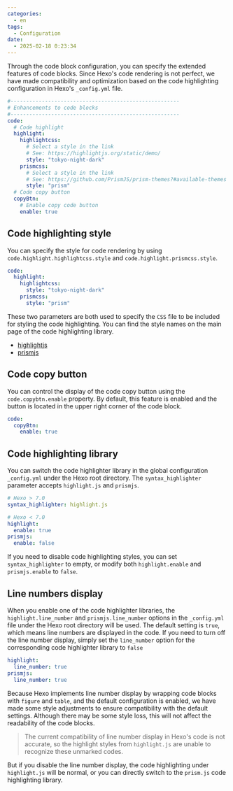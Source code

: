 ```yaml
---
categories:
  - en
tags:
  - Configuration
date:
  - 2025-02-18 0:23:34
---
```


Through the code block configuration, you can specify the extended features of code blocks. Since Hexo's code rendering is not perfect, we have made compatibility and optimization based on the code highlighting configuration in Hexo's `_config.yml` file.

``` yml _config.node-tree.yml
#------------------------------------------------------
# Enhancements to code blocks
#------------------------------------------------------
code:
  # Code highlight
  highlight:
    highlightcss:
      # Select a style in the link
      # See: https://highlightjs.org/static/demo/
      style: "tokyo-night-dark"
    prismcss:
      # Select a style in the link
      # See: https://github.com/PrismJS/prism-themes?#available-themes
      style: "prism"
  # Code copy button
  copyBtn:
    # Enable copy code button
    enable: true
```

## Code highlighting style
You can specify the style for code rendering by using `code.highlight.highlightcss.style` and `code.highlight.prismcss.style`.

``` yml _config.node-tree.yml
code:
  highlight:
    highlightcss:
      style: "tokyo-night-dark"
    prismcss:
      style: "prism"
```

These two parameters are both used to specify the `CSS` file to be included for styling the code highlighting. You can find the style names on the main page of the code highlighting library.

- [highlightjs](https://highlightjs.org/static/demo/)
- [prismjs](https://github.com/PrismJS/prism-themes?#available-themes)

## Code copy button
You can control the display of the code copy button using the `code.copybtn.enable` property. By default, this feature is enabled and the button is located in the upper right corner of the code block.

``` yml _config.node-tree.yml
code:
  copyBtn:
    enable: true
```

## Code highlighting library
You can switch the code highlighter library in the global configuration `_config.yml` under the Hexo root directory. The `syntax_highlighter` parameter accepts `highlight.js` and `prismjs`.

``` yml _config.yml
# Hexo > 7.0
syntax_highlighter: highlight.js

# Hexo < 7.0
highlight:
  enable: true
prismjs:
  enable: false
```

If you need to disable code highlighting styles, you can set `syntax_highlighter` to empty, or modify both `highlight.enable` and `prismjs.enable` to `false`.

## Line numbers display
When you enable one of the code highlighter libraries, the `highlight.line_number` and `prismjs.line_number` options in the `_config.yml` file under the Hexo root directory will be used. The default setting is `true`, which means line numbers are displayed in the code. If you need to turn off the line number display, simply set the `line_number` option for the corresponding code highlighter library to `false`

``` yml _config.yml
highlight:
  line_number: true
prismjs:
  line_number: true
```

Because Hexo implements line number display by wrapping code blocks with `figure` and `table`, and the default configuration is enabled, we have made some style adjustments to ensure compatibility with the default settings. Although there may be some style loss, this will not affect the readability of the code blocks.

> The current compatibility of line number display in Hexo's code is not accurate, so the highlight styles from `highlight.js` are unable to recognize these unmarked codes.

But if you disable the line number display, the code highlighting under `highlight.js` will be normal, or you can directly switch to the `prism.js` code highlighting library.